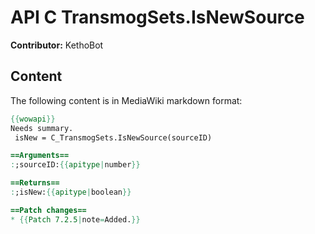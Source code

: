 # API C TransmogSets.IsNewSource

**Contributor:** KethoBot

## Content

The following content is in MediaWiki markdown format:

```mediawiki
{{wowapi}}
Needs summary.
 isNew = C_TransmogSets.IsNewSource(sourceID)

==Arguments==
:;sourceID:{{apitype|number}}

==Returns==
:;isNew:{{apitype|boolean}}

==Patch changes==
* {{Patch 7.2.5|note=Added.}}
```